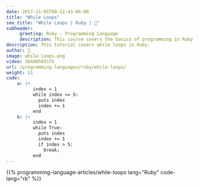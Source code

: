 ```yaml
---
date: 2017-11-01T00:12:43-04:00
title: "While Loops"
seo_title: "While Loops | Ruby | 🦒"
subheader:
     greeting: Ruby - Programming Language
     description: This course covers the basics of programming in Ruby. Work your way through the videos/articles and I'll teach you everything you need to know to start your programming journey!
description: This tutorial covers while loops in Ruby.
author: 🦒
image: while-loops.png
video: 3bXd6h8Zsfk
url: /programming-languages/ruby/while-loops/
weight: 21
code:
    a: |+
          index = 1
          while index <= 5:
            puts index
            index += 1
          end
    b: |+
          index = 1
          while True:
            puts index
            index += 1
            if index > 5:
              break;
          end
---
```


{{% programming-language-articles/while-loops lang="Ruby" code-lang="rb" %}}
